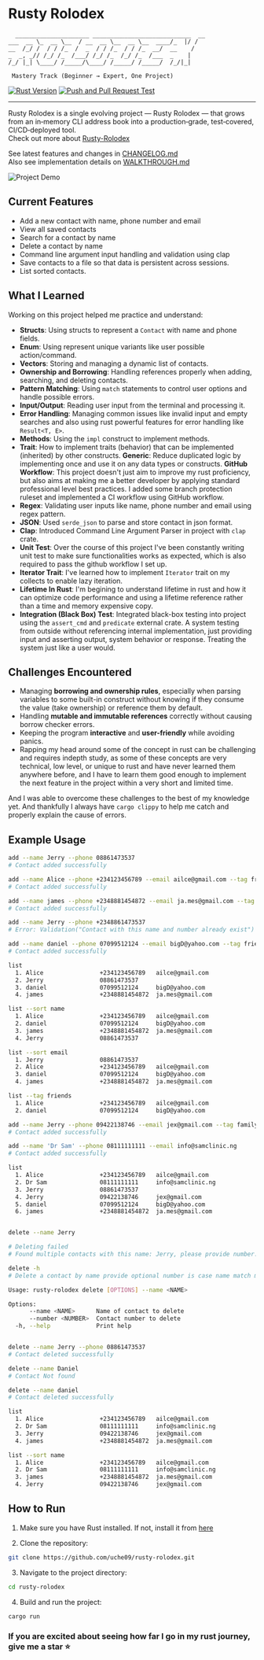 # Rusty Rolodex
```
  _____________________ ____________________________  __
___  __ \_  __ \__  / __  __ \__  __ \__  ____/_  |/ /
__  /_/ /  / / /_  /  _  / / /_  / / /_  __/  __    / 
_  _, _// /_/ /_  /___/ /_/ /_  /_/ /_  /___  _    |  
/_/ |_| \____/ /_____/\____/ /_____/ /_____/  /_/|_|  
                                                                         
 Mastery Track (Beginner → Expert, One Project)                           
```

[![Rust Version](https://img.shields.io/badge/Rust-1.78+-orange?style=flat-square&logo=rust)](https://www.rust-lang.org/)
[![Push and Pull Request Test](https://github.com/uche09/rusty-rolodex/actions/workflows/ci.yml/badge.svg)](https://github.com/uche09/rusty-rolodex/actions/workflows/ci.yml)
<!-- [![License](https://img.shields.io/badge/license-MIT-green.svg?style=flat-square)](LICENSE) -->

---


Rusty Rolodex is a single evolving project — Rusty Rolodex — that grows from an in‑memory CLI address book into a production‑grade, test‑covered, CI/CD‑deployed tool.  
Check out more about [Rusty-Rolodex](https://gist.github.com/Iamdavidonuh/062da8918a2d333b2150c74cae6bd525)

See latest features and changes in [CHANGELOG.md](./docs/CHANGELOG.md)  
Also see implementation details on [WALKTHROUGH.md](./docs/WALKTHROUGH.md)

![Project Demo](./docs/media/rolodex-demoV4.gif)

## Current Features
- Add a new contact with name, phone number and email
- View all saved contacts
- Search for a contact by name
- Delete a contact by name
- Command line argument input handling and validation using clap
- Save contacts to a file so that data is persistent across sessions.
- List sorted contacts.


## What I Learned
Working on this project helped me practice and understand:
- **Structs**: Using structs to represent a `Contact` with name and phone fields.
- **Enum**: Using represent unique variants like user possible action/command.
- **Vectors**: Storing and managing a dynamic list of contacts.
- **Ownership and Borrowing**: Handling references properly when adding, searching, and deleting contacts.
- **Pattern Matching**: Using `match` statements to control user options and handle possible errors.
- **Input/Output**: Reading user input from the terminal and processing it.
- **Error Handling**: Managing common issues like invalid input and empty searches and also using rust powerful features for error handling like `Result<T, E>`.
- **Methods**: Using the `impl` construct to implement methods.
- **Trait**: How to implement traits (behavior) that can be implemented (inherited) by other constructs.
**Generic**: Reduce duplicated logic by implementing once and use it on any data types or constructs.
**GitHub Workflow**: This project doesn't just aim to improve my rust proficiency, but also aims at making me a better developer by applying standard professional level best practices. I added some branch protection ruleset and implemented a CI workflow using GitHub workflow.
- **Regex**: Validating user inputs like name, phone number and email using regex pattern.
- **JSON**: Used `serde_json` to parse and store contact in json format.
- **Clap**: Introduced Command Line Argument Parser in project with `clap` crate.
- **Unit Test**: Over the course of this project I've been constantly writing unit test to make sure functionalities works as expected, which is also required to pass the github workflow I set up.
- **Iterator Trait**: I've learned how to implement `Iterator` trait on my collects to enable lazy iteration.
- **Lifetime In Rust**: I'm begining to understand lifetime in rust and how it can optimize code performance and using a lifetime reference rather than a time and memory expensive copy.
- **Integration (Black Box) Test**: Integrated black-box testing into project using the `assert_cmd` and `predicate` external crate. A system testing from outside without referencing internal implementation, just providing input and asserting output, system behavior or response. Treating the system just like a user would.

## Challenges Encountered
- Managing **borrowing and ownership rules**, especially when parsing variables to some built-in construct without knowing if they consume the value (take ownership) or reference them by default.
- Handling **mutable and immutable references** correctly without causing borrow checker errors.
- Keeping the program **interactive** and **user-friendly** while avoiding panics.
- Rapping my head around some of the concept in rust can be challenging and requires indepth study, as some of these concepts are very technical, low level, or unique to rust and have never learned them anywhere before, and I have to learn them good enough to implement the next feature in the project within a very short and limited time.

And I was able to overcome these challenges to the best of my knowledge yet. And thankfully I always have `cargo clippy` to help me catch and properly explain the cause of errors.

## Example Usage

```bash
add --name Jerry --phone 08861473537
# Contact added successfully

add --name Alice --phone +234123456789 --email ailce@gmail.com --tag friends
# Contact added successfully

add --name james --phone +2348881454872 --email ja.mes@gmail.com --tag work
# Contact added successfully

add --name Jerry --phone +2348861473537
# Error: Validation("Contact with this name and number already exist")

add --name daniel --phone 07099512124 --email bigD@yahoo.com --tag friends
# Contact added successfully

list
  1. Alice                +234123456789   ailce@gmail.com
  2. Jerry                08861473537     
  3. daniel               07099512124     bigD@yahoo.com
  4. james                +2348881454872  ja.mes@gmail.com

list --sort name
  1. Alice                +234123456789   ailce@gmail.com
  2. daniel               07099512124     bigD@yahoo.com
  3. james                +2348881454872  ja.mes@gmail.com
  4. Jerry                08861473537     

list --sort email
  1. Jerry                08861473537     
  2. Alice                +234123456789   ailce@gmail.com
  3. daniel               07099512124     bigD@yahoo.com
  4. james                +2348881454872  ja.mes@gmail.com

list --tag friends
  1. Alice                +234123456789   ailce@gmail.com
  2. daniel               07099512124     bigD@yahoo.com

add --name Jerry --phone 09422138746 --email jex@gmail.com --tag family
# Contact added successfully

add --name 'Dr Sam' --phone 08111111111 --email info@samclinic.ng
# Contact added successfully

list
  1. Alice                +234123456789   ailce@gmail.com
  2. Dr Sam               08111111111     info@samclinic.ng
  3. Jerry                08861473537     
  4. Jerry                09422138746     jex@gmail.com
  5. daniel               07099512124     bigD@yahoo.com
  6. james                +2348881454872  ja.mes@gmail.com


delete --name Jerry

# Deleting failed
# Found multiple contacts with this name: Jerry, please provide number. See help

delete -h
# Delete a contact by name provide optional number is case name match multiple contacts

Usage: rusty-rolodex delete [OPTIONS] --name <NAME>

Options:
      --name <NAME>      Name of contact to delete
      --number <NUMBER>  Contact number to delete
  -h, --help             Print help


delete --name Jerry --phone 08861473537
# Contact deleted successfully

delete --name Daniel
# Contact Not found

delete --name daniel
# Contact deleted successfully

list
  1. Alice                +234123456789   ailce@gmail.com
  2. Dr Sam               08111111111     info@samclinic.ng
  3. Jerry                09422138746     jex@gmail.com
  4. james                +2348881454872  ja.mes@gmail.com

list --sort name
  1. Alice                +234123456789   ailce@gmail.com
  2. Dr Sam               08111111111     info@samclinic.ng
  3. james                +2348881454872  ja.mes@gmail.com
  4. Jerry                09422138746     jex@gmail.com

```

## How to Run

1. Make sure you have Rust installed. If not, install it from [here](https://www.rust-lang.org/tools/install)

2. Clone the repository:

```bash
git clone https://github.com/uche09/rusty-rolodex.git
```

3. Navigate to the project directory:

```bash
cd rusty-rolodex
```

4. Build and run the project:

```bash
cargo run
```


### If you are excited about seeing how far I go in my rust journey, give me a star ⭐